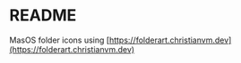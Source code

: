 # README

MasOS folder icons using [https://folderart.christianvm.dev](https://folderart.christianvm.dev)
